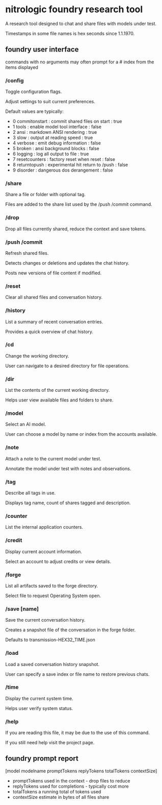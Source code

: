 # nitrologic foundry research tool

A research tool designed to chat and share files with models under test.

Timestamps in some file names is hex seconds since 1.1.1970.

## foundry user interface

commands with no arguments may often prompt for a # index from
the items displayed

### /config

Toggle configuration flags.

Adjust settings to suit current preferences.

Default values are typically:

* 0 commitonstart : commit shared files on start : true
* 1 tools : enable model tool interface : false
* 2 ansi : markdown ANSI rendering : true
* 3 slow : output at reading speed : true
* 4 verbose : emit debug information : false
* 5 broken : ansi background blocks : false
* 6 logging : log all output to file : true
* 7 resetcounters : factory reset when reset : false
* 8 returntopush : experimental hit return to /push : false
* 9 disorder : dangerous dos derangement : false

### /share

Share a file or folder with optional tag.

Files are added to the share list used by the /push /commit command.

### /drop

Drop all files currently shared, reduce the context and save tokens.

### /push /commit

Refresh shared files. 

Detects changes or deletions and updates the chat history.

Posts new versions of file content if modified.

### /reset

Clear all shared files and conversation history.

### /history

List a summary of recent conversation entries. 

Provides a quick overview of chat history.

### /cd

Change the working directory. 

User can navigate to a desired directory for file operations.

### /dir

List the contents of the current working directory. 

Helps user view available files and folders to share.

### /model

Select an AI model.

User can choose a model by name or index from the accounts available.


### /note

Attach a note to the current model under test.

Annotate the model under test with notes and observations.

### /tag

Describe all tags in use.

Displays tag name, count of shares tagged and description.

### /counter

List the internal application counters.

### /credit

Display current account information.

Select an account to adjust credits or view details.

### /forge

List all artifacts saved to the forge directory.

Select file to request Operating System open.

### /save [name]

Save the current conversation history. 

Creates a snapshot file of the conversation in the forge folder.

Defaults to transmission-HEX32_TIME.json

### /load

Load a saved conversation history snapshot.

User can specify a save index or file name to restore previous chats.


### /time

Display the current system time. 

Helps user verify system status.

### /help

If you are reading this file, it may be due to the use of this command.

If you still need help visit the project page.

## foundry prompt report

[model modelname promptTokens replyTokens totalTokens contextSize]

* promptTokens used in the context - drop files to reduce
* replyTokens used for completions - typically cost more
* totalTokens a running total of tokens used
* contextSize estimate in bytes of all files share
